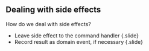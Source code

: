 ## Dealing with side effects

How do we deal with side effects?

- Leave side effect to the command handler 
{.slide}
- Record result as domain event, if necessary 
{.slide}
